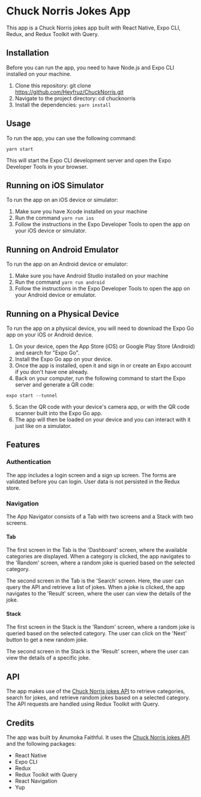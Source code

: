 # Chuck Norris Jokes App

This app is a Chuck Norris jokes app built with React Native, Expo CLI, Redux, and Redux Toolkit with Query.

## Installation
Before you can run the app, you need to have Node.js and Expo CLI installed on your machine.

1. Clone this repository: git clone https://github.com/Heyfruz/ChuckNorris.git
2. Navigate to the project directory: cd chucknorris
3. Install the dependencies: `yarn install`

## Usage
To run the app, you can use the following command: 

```
yarn start
```

This will start the Expo CLI development server and open the Expo Developer Tools in your browser.

## Running on iOS Simulator
To run the app on an iOS device or simulator:

1. Make sure you have Xcode installed on your machine
2. Run the command `yarn run ios`
3. Follow the instructions in the Expo Developer Tools to open the app on your iOS device or simulator.

## Running on Android Emulator
To run the app on an Android device or emulator:

1. Make sure you have Android Studio installed on your machine
2. Run the command `yarn run android`
3. Follow the instructions in the Expo Developer Tools to open the app on your Android device or emulator.

## Running on a Physical Device
To run the app on a physical device, you will need to download the Expo Go app on your iOS or Android device.

1. On your device, open the App Store (iOS) or Google Play Store (Android) and search for "Expo Go".
2. Install the Expo Go app on your device.
3. Once the app is installed, open it and sign in or create an Expo account if you don't have one already.
4. Back on your computer, run the following command to start the Expo server and generate a QR code:
```
expo start --tunnel
```
5. Scan the QR code with your device's camera app, or with the QR code scanner built into the Expo Go app.
6. The app will then be loaded on your device and you can interact with it just like on a simulator.

## Features

### Authentication
The app includes a login screen and a sign up screen. The forms are validated before you can login. User data is not persisted in the Redux store.

### Navigation
The App Navigator consists of a Tab with two screens and a Stack with two screens.

#### Tab
The first screen in the Tab is the 'Dashboard' screen, where the available categories are displayed. When a category is clicked, the app navigates to the 'Random' screen, where a random joke is queried based on the selected category.

The second screen in the Tab is the 'Search' screen. Here, the user can query the API and retrieve a list of jokes. When a joke is clicked, the app navigates to the 'Result' screen, where the user can view the details of the joke.

#### Stack
The first screen in the Stack is the 'Random' screen, where a random joke is queried based on the selected category. The user can click on the 'Next' button to get a new random joke.

The second screen in the Stack is the 'Result' screen, where the user can view the details of a specific joke.

## API
The app makes use of the [Chuck Norris jokes API](https://api.chucknorris.io/) to retrieve categories, search for jokes, and retrieve random jokes based on a selected category. The API requests are handled using Redux Toolkit with Query.

## Credits
The app was built by Anumoka Faithful. It uses the [Chuck Norris jokes API](https://api.chucknorris.io/) and the following packages:

- React Native
- Expo CLI
- Redux
- Redux Toolkit with Query
- React Navigation
- Yup
